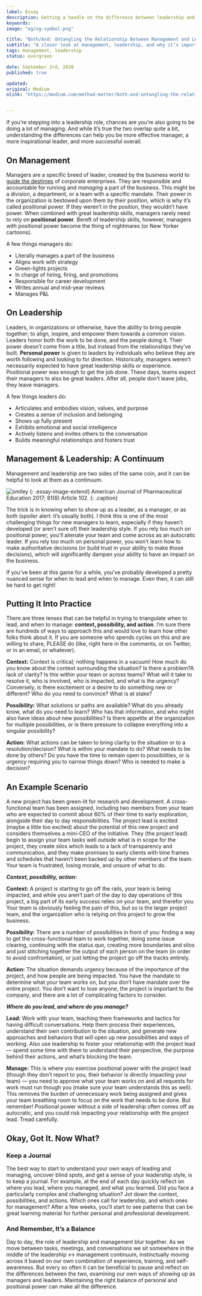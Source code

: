 ```yaml
---
label: Essay
description: Getting a handle on the difference between leadership and management.
keywords:
image: "og/og-symbol.png"

title: "Both/And: Untangling the Relationship Between Management and Leadership"
subtitle: "A closer look at management, leadership, and why it’s important to understand the differences between the two."
tags: management, leadership
status: evergreen

date: September 3rd, 2020
published: true

updated:
original: Medium
olink: "https://medium.com/method-matter/both-and-untangling-the-relationship-between-management-leadership-21fdcd06f546"


---
```


If you’re stepping into a leadership role, chances are you’re also going to be doing a lot of managing. And while it’s true the two overlap quite a bit, understanding the differences can help you be more effective manager, a more inspirational leader, and more successful overall.

## On Management

Managers are a specific breed of leader, created by the business world to [guide the destinies](https://hbr.org/2004/01/managers-and-leaders-are-they-different) of corporate enterprises. They are responsible and accountable for running and _managing_ a part of the business. This might be a division, a department, or a team with a specific mandate. Their power in the organization is bestowed upon them by their position, which is why it’s called positional power. If they weren’t in the position, they wouldn’t have power. When combined with great leadership skills, managers rarely need to rely on **positional power**. Bereft of leadership skills, however, managers with positional power become the thing of nightmares (or New Yorker cartoons).

A few things managers do:

- Literally manages a part of the business
- Aligns work with strategy
- Green-lights projects
- In charge of hiring, firing, and promotions
- Responsible for career development
- Writes annual and mid-year reviews
- Manages P&L

## On Leadership

Leaders, in organizations or otherwise, have the ability to bring people together; to align, inspire, and empower them towards a common vision. Leaders honor both the work to be done, and the people doing it. Their power doesn’t come from a title, but instead from the relationships they’ve built. **Personal power** is given to leaders by individuals who believe they are worth following and looking to for direction.
Historically, managers weren’t necessarily expected to have great leadership skills or experience. Positional power was enough to get the job done. These days, teams expect their managers to also be great leaders. After all, people don’t leave jobs, they leave managers.

A few things leaders do:

- Articulates and embodies vision, values, and purpose
- Creates a sense of inclusion and belonging
- Shows up fully present
- Exhibits emotional and social intelligence
- Actively listens and invites others to the conversation
- Builds meaningful relationships and fosters trust

## Management & Leadership: A Continuum

Management and leadership are two sides of the same coin, and it can be helpful to look at them as a continuum.

![smiley](essays/management-leadership.png)
{: .essay-image-extend}
American Journal of Pharmaceutical Education 2017; 81(6) Article 102.
{: .caption}


The trick is in knowing when to show up as a leader, as a manager, or as both (spoiler alert: it’s usually both). I think this is one of the most challenging things for new managers to learn, especially if they haven’t developed (or aren’t sure of) their leadership style. If you rely too much on positional power, you’ll alienate your team and come across as an autocratic leader. If you rely too much on personal power, you won’t learn how to make authoritative decisions (or build trust in your ability to make those decisions), which will significantly dampen your ability to have an impact on the business.

If you’ve been at this game for a while, you’ve probably developed a pretty nuanced sense for when to lead and when to manage. Even then, it can still be hard to get right!

## Putting It Into Practice

There are three lenses that can be helpful in trying to triangulate when to lead, and when to manage: **context, possibility, and action**. I’m sure there are hundreds of ways to approach this and would love to learn how other folks think about it. If you are someone who spends cycles on this and are willing to share, PLEASE do (like, right here in the comments, or on Twitter, or in an email, or whatever).

**Context:** Context is critical; nothing happens in a vacuum! How much do you know about the context surrounding the situation? Is there a problem?A lack of clarity? Is this within your team or across teams? What will it take to resolve it, who is involved, who is impacted, and what is the urgency? Conversely, is there excitement or a desire to do something new or different? Who do you need to convince? What is at stake?

**Possibility:** What solutions or paths are available? What do you already know, what do you need to learn? Who has that information, and who might also have ideas about new possibilities? Is there appetite at the organization for multiple possibilities, or is there pressure to collapse everything into a singular possibility?

**Action:** What actions can be taken to bring clarity to the situation or to a resolution/decision? What is within your mandate to do? What needs to be done by others? Do you have the time to remain open to possibilities, or is urgency requiring you to narrow things down? Who is needed to make a decision?

## An Example Scenario

A new project has been green-lit for research and development. A cross-functional team has been assigned, including two members from your team who are expected to commit about 60% of their time to early exploration, alongside their day to day responsibilities. The project lead is excited (maybe a little too excited) about the potential of this new project and considers themselves a mini-CEO of the initiative. They (the project lead) begin to assign your team tasks well outside what is in scope for the project, they create silos which leads to a lack of transparency and communication, and they make promises to early clients with time frames and schedules that haven’t been backed up by other members of the team. Your team is frustrated, losing morale, and unsure of what to do.

_**Context, possibility, action:**_

**Context:** A project is starting to go off the rails, your team is being impacted, and while you aren’t part of the day to day operations of this project, a big part of its early success relies on your team, and therefor you. Your team is obviously feeling the pain of this, but so is the larger project team, and the organization who is relying on this project to grow the business.

**Possibility:** There are a number of possibilities in front of you: finding a way to get the cross-functional team to work together, doing some issue clearing, continuing with the status quo, creating more boundaries and silos and just stitching together the output of each person on the team (in order to avoid confrontation), or just letting the project go off the tracks entirely.

**Action:** The situation demands urgency because of the importance of the project, and how people are being impacted. You have the mandate to determine what your team works on, but you don’t have mandate over the entire project. You don’t want to lose anyone, the project is important to the company, and there are a lot of complicating factors to consider.

_**Where do you lead, and where do you manage?**_

**Lead:** Work with your team, teaching them frameworks and tactics for having difficult conversations. Help them process their experiences, understand their own contribution to the situation, and generate new approaches and behaviors that will open up new possibilities and ways of working. Also use leadership to foster your relationship with the project lead — spend some time with them to understand their perspective, the purpose behind their actions, and what’s blocking the team.

**Manage:** This is where you exercise positional power with the project lead (though they don’t report to you, their behavior is directly impacting your team) — you need to approve what your team works on and all requests for work must run though you (make sure your team understands this as well). This removes the burden of unnecessary work being assigned and gives your team breathing room to focus on the work that needs to be done. But remember! Positional power without a side of leadership often comes off as autocratic, and you could risk impacting your relationship with the project lead. Tread carefully.

## Okay, Got It. Now What?

### Keep a Journal

The best way to start to understand your own ways of leading and managing, uncover blind spots, and get a sense of your leadership style, is to keep a journal. For example, at the end of each day quickly reflect on where you lead, where you managed, and what you learned. Did you face a particularly complex and challenging situation? Jot down the context, possibilities, and actions. Which ones call for leadership, and which ones for management? After a few weeks, you’ll start to see patterns that can be great learning material for further personal and professional development.

### And Remember, It’s a Balance

Day to day, the role of leadership and management blur together. As we move between tasks, meetings, and conversations we sit somewhere in the middle of the leadership <-> management continuum, instinctually moving across it based on our own combination of experience, training, and self-awareness. But every so often it can be beneficial to pause and reflect on the differences between the two, examining our own ways of showing up as managers and leaders. Maintaining the right balance of personal and positional power can make all the difference.
